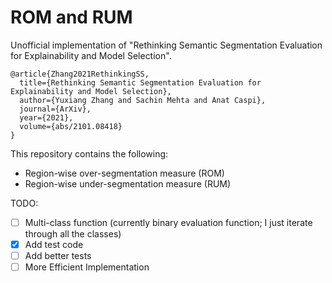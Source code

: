 # ROM and RUM

Unofficial implementation of "Rethinking Semantic Segmentation Evaluation for Explainability and Model Selection".

```
@article{Zhang2021RethinkingSS,
  title={Rethinking Semantic Segmentation Evaluation for Explainability and Model Selection},
  author={Yuxiang Zhang and Sachin Mehta and Anat Caspi},
  journal={ArXiv},
  year={2021},
  volume={abs/2101.08418}
}
```

This repository contains the following:
- Region-wise over-segmentation measure (ROM)
- Region-wise under-segmentation measure (RUM)

TODO:
- [ ] Multi-class function (currently binary evaluation function; I just iterate through all the classes)
- [x] Add test code
- [ ] Add better tests
- [ ] More Efficient Implementation
